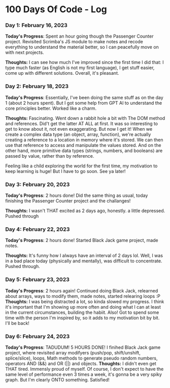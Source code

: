 # 100 Days Of Code - Log

### Day 1: February 16, 2023

**Today's Progress**: Spent an hour going though the Passenger Counter project. Revisited Scrimba's JS module to make notes and recode everything to understand the material better, so I can peacefully move on with next projects. 

**Thoughts:** I can see how much I've improved since the first time I did that: I type much faster (as English is not my first language), I get stuff easier, come up with different solutions. Overall, it's pleasant. 

### Day 2: February 18, 2023

**Today's Progress**: Essentially, I've been doing the same stuff as on the day 1 (about 2 hours spent). But I got some help from GPT AI to understand the core principles better. Worked like a charm.

**Thoughts:** Fascinating. Went down a rabbit hole a bit with The DOM method and references. Did't get the latter AT ALL at first. It was so interesting to get to know about it, not even exaggerating. But now I get it! When we create a complex data type (an object, array, function), we're actually creating a reference to a location in memory where it's stored. We can then use that reference to access and manipulate the values stored. And on the other hand, more primitive data types (strings, numbers, and booleans) are passed by value, rather than by reference. 

Feeling like a child exploring the world for the first time, my motivation to keep learning is huge! But I have to go soon. See ya later!

### Day 3: February 20, 2023

**Today's Progress**: 2 hours done! Did the same thing as usual, today finishing the Passenger Counter project and the challanges!

**Thoughts:** I wasn't THAT excited as 2 days ago, honestly. a little depressed. Pushed through

### Day 4: February 22, 2023

**Today's Progress**: 2 hours done! Started Black Jack game project, made notes. 

**Thoughts:** It's funny how I always have an interval of 2 days lol. Well, I was in a bad place today (physically and mentally), was difficult to concentrate. Pushed through. 

### Day 5: February 23, 2023

**Today's Progress**: 2 hours again! Continued doing Black Jack, relearned about arrays, ways to modify them, made notes, started relearing loops :P
**Thoughts:** I was being distracted a lot, so kinda slowed my progress. I think it's important that I'm showing up more often and doing what I can at least in the current circumstances, building the habiit. Also! Got to spend some time with the person I'm inspired by, so it adds to my motivation bit by bit. I'll be back!

### Day 6: February 24, 2023

**Today's Progress**: TADUDUM! 5 HOURS DONE! I finihed Black Jack game project, where revisited array modifyers (push/pop, shift/unshift, splice/slice), loops, Math methods to generate pseudo random numbers, operators AND (&&) and OR (||) and objects.
**Thoughts:** I didn't even get THAT tired. Immensly proud of myself. Of course, I don't expect to have the same level of performance even 3 times 
 a week, it's gonna be a very spiky graph. But I'm clearly ONTO something. Satisfied!
